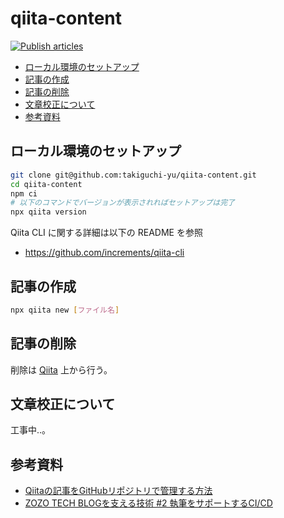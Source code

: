 # qiita-content

[![Publish articles](https://github.com/takiguchi-yu/qiita-content/actions/workflows/publish.yml/badge.svg)](https://github.com/takiguchi-yu/qiita-content/actions/workflows/publish.yml)

<!-- @import "[TOC]" {cmd="toc" depthFrom=2 depthTo=6 orderedList=false} -->

<!-- code_chunk_output -->

- [ローカル環境のセットアップ](#ローカル環境のセットアップ)
- [記事の作成](#記事の作成)
- [記事の削除](#記事の削除)
- [文章校正について](#文章校正について)
- [参考資料](#参考資料)

<!-- /code_chunk_output -->

## ローカル環境のセットアップ

```sh
git clone git@github.com:takiguchi-yu/qiita-content.git
cd qiita-content
npm ci
# 以下のコマンドでバージョンが表示されればセットアップは完了
npx qiita version
```

Qiita CLI に関する詳細は以下の README を参照

- https://github.com/increments/qiita-cli

## 記事の作成

```sh
npx qiita new [ファイル名]
```

## 記事の削除

削除は [Qiita](https://qiita.com/takiguchi-yu) 上から行う。

## 文章校正について

工事中..。

## 参考資料

- [Qiitaの記事をGitHubリポジトリで管理する方法](https://qiita.com/Qiita/items/32c79014509987541130)
- [ZOZO TECH BLOGを支える技術 #2 執筆をサポートするCI/CD](https://techblog.zozo.com/entry/techblog-writing-support-by-ci-cd)
